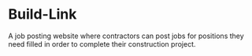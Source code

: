 # Build-Link
A job posting website where contractors can post jobs for positions they need filled in order to complete their construction project.
